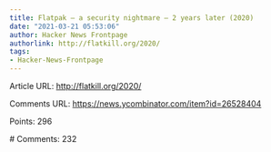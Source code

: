 ```yaml
---
title: Flatpak – a security nightmare – 2 years later (2020)
date: "2021-03-21 05:53:06"
author: Hacker News Frontpage
authorlink: http://flatkill.org/2020/
tags:
- Hacker-News-Frontpage
---
```


<p>Article URL: <a href="http://flatkill.org/2020/">http://flatkill.org/2020/</a></p>
<p>Comments URL: <a href="https://news.ycombinator.com/item?id=26528404">https://news.ycombinator.com/item?id=26528404</a></p>
<p>Points: 296</p>
<p># Comments: 232</p>
